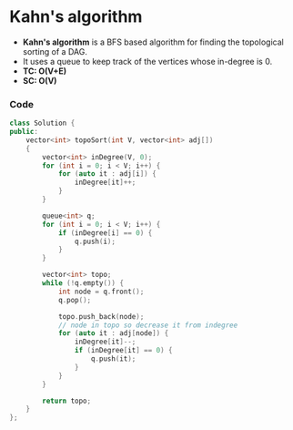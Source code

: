 # Kahn's algorithm

-   **Kahn's algorithm** is a BFS based algorithm for finding the topological sorting of a DAG.
-   It uses a queue to keep track of the vertices whose in-degree is 0.
-   **TC: O(V+E)**
-   **SC: O(V)**

### Code

```cpp
class Solution {
public:
    vector<int> topoSort(int V, vector<int> adj[])
    {
        vector<int> inDegree(V, 0);
        for (int i = 0; i < V; i++) {
            for (auto it : adj[i]) {
                inDegree[it]++;
            }
        }

        queue<int> q;
        for (int i = 0; i < V; i++) {
            if (inDegree[i] == 0) {
                q.push(i);
            }
        }

        vector<int> topo;
        while (!q.empty()) {
            int node = q.front();
            q.pop();

            topo.push_back(node);
            // node in topo so decrease it from indegree
            for (auto it : adj[node]) {
                inDegree[it]--;
                if (inDegree[it] == 0) {
                    q.push(it);
                }
            }
        }

        return topo;
    }
};
```
